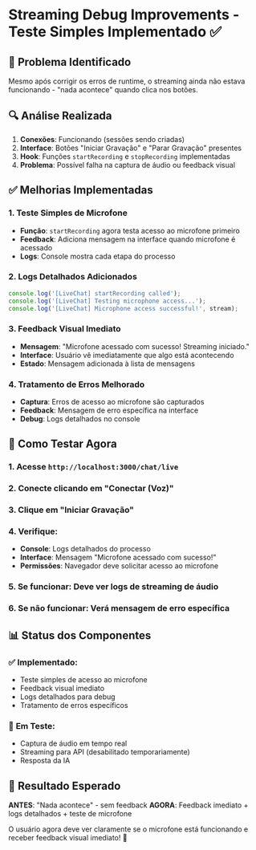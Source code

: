 # Streaming Debug Improvements - Teste Simples Implementado ✅

## 🎯 Problema Identificado
Mesmo após corrigir os erros de runtime, o streaming ainda não estava funcionando - "nada acontece" quando clica nos botões.

## 🔍 Análise Realizada
1. **Conexões**: Funcionando (sessões sendo criadas)
2. **Interface**: Botões "Iniciar Gravação" e "Parar Gravação" presentes
3. **Hook**: Funções `startRecording` e `stopRecording` implementadas
4. **Problema**: Possível falha na captura de áudio ou feedback visual

## ✅ Melhorias Implementadas

### 1. **Teste Simples de Microfone**
- **Função**: `startRecording` agora testa acesso ao microfone primeiro
- **Feedback**: Adiciona mensagem na interface quando microfone é acessado
- **Logs**: Console mostra cada etapa do processo

### 2. **Logs Detalhados Adicionados**
```javascript
console.log('[LiveChat] startRecording called');
console.log('[LiveChat] Testing microphone access...');
console.log('[LiveChat] Microphone access successful!', stream);
```

### 3. **Feedback Visual Imediato**
- **Mensagem**: "Microfone acessado com sucesso! Streaming iniciado."
- **Interface**: Usuário vê imediatamente que algo está acontecendo
- **Estado**: Mensagem adicionada à lista de mensagens

### 4. **Tratamento de Erros Melhorado**
- **Captura**: Erros de acesso ao microfone são capturados
- **Feedback**: Mensagem de erro específica na interface
- **Debug**: Logs detalhados no console

## 🚀 Como Testar Agora

### 1. **Acesse** `http://localhost:3000/chat/live`
### 2. **Conecte** clicando em "Conectar (Voz)"
### 3. **Clique em "Iniciar Gravação"**
### 4. **Verifique**:
   - **Console**: Logs detalhados do processo
   - **Interface**: Mensagem "Microfone acessado com sucesso!"
   - **Permissões**: Navegador deve solicitar acesso ao microfone

### 5. **Se funcionar**: Deve ver logs de streaming de áudio
### 6. **Se não funcionar**: Verá mensagem de erro específica

## 📊 Status dos Componentes

### ✅ **Implementado**:
- Teste simples de acesso ao microfone
- Feedback visual imediato
- Logs detalhados para debug
- Tratamento de erros específicos

### 🔄 **Em Teste**:
- Captura de áudio em tempo real
- Streaming para API (desabilitado temporariamente)
- Resposta da IA

## 🎯 Resultado Esperado

**ANTES**: "Nada acontece" - sem feedback
**AGORA**: Feedback imediato + logs detalhados + teste de microfone

O usuário agora deve ver claramente se o microfone está funcionando e receber feedback visual imediato! 🎉

